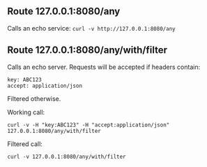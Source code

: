 ## Route 127.0.0.1:8080/any

Calls an echo service: `curl -v http://127.0.0.1:8080/any`


## Route 127.0.0.1:8080/any/with/filter

Calls an echo server. Requests will be accepted if headers contain:

```aidl
key: ABC123
accept: application/json
``` 
Filtered otherwise.

Working call:
```
curl -v -H "key:ABC123" -H "accept:application/json" 127.0.0.1:8080/any/with/filter
```

Filtered call:
```
curl -v 127.0.0.1:8080/any/with/filter
```